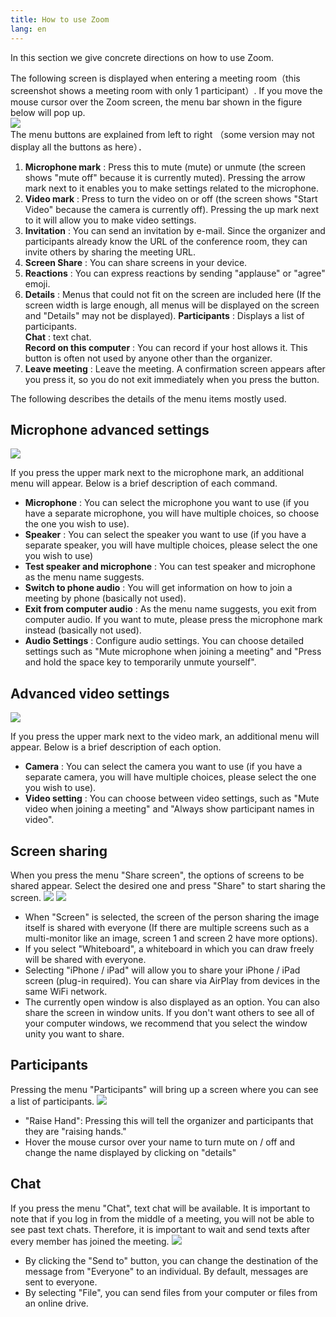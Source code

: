 ```yaml
---
title: How to use Zoom
lang: en
---
```



In this section we give concrete directions on how to use Zoom.  


The following screen is displayed when entering a meeting room（this screenshot shows a meeting room with only 1 participant）.
If you move the mouse cursor over the Zoom screen, the menu bar shown in the figure below will pop up.  
  ![](img/zoom_main_numbering.png)  
The menu buttons are explained from left to right （some version may not display all the buttons as here）．
  1. **Microphone mark** : Press this to mute (mute) or unmute (the screen shows "mute off" because it is currently muted). Pressing the arrow mark next to it enables you to make settings related to the microphone.
  1. **Video mark** : Press to turn the video on or off (the screen shows "Start Video" because the camera is currently off). Pressing the up mark next to it will allow you to make video settings.
  1. **Invitation** : You can send an invitation by e-mail. Since the organizer and participants already know the URL of the conference room, they can invite others by sharing the meeting URL.
  1. **Screen Share** : You can share screens in your device.
  1. **Reactions** : You can express reactions by sending "applause" or "agree" emoji.
  1. **Details** : Menus that could not fit on the screen are included here (If the screen width is large enough, all menus will be displayed on the screen and "Details" may not be displayed).
      **Participants** : Displays a list of participants.  
	  **Chat** : text chat.  
	  **Record on this computer** : You can record if your host allows it. This button is often not used by anyone other than the organizer.  
  1. **Leave meeting** : Leave the meeting. A confirmation screen appears after you press it, so you do not exit immediately when you press the button.
  
  
The following describes the details of the menu items mostly used.

## Microphone advanced settings
  
  ![](img/zoom_main_mic_speaker.png)
  
If you press the upper mark next to the microphone mark, an additional menu will appear. Below is a brief description of each command.
  * **Microphone** : You can select the microphone you want to use (if you have a separate microphone, you will have multiple choices, so choose the one you wish to use).
  * **Speaker** : You can select the speaker you want to use (if you have a separate speaker, you will have multiple choices, please select the one you wish to use)
  * **Test speaker and microphone** : You can test speaker and microphone as the menu name suggests.
  * **Switch to phone audio** : You will get information on how to join a meeting by phone (basically not used).
  * **Exit from computer audio** : As the menu name suggests, you exit from computer audio. If you want to mute, please press the microphone mark instead (basically not used).
  * **Audio Settings** : Configure audio settings. You can choose detailed settings such as "Mute microphone when joining a meeting" and "Press and hold the space key to temporarily unmute yourself".
  
  
## Advanced video settings
  
  ![](img/zoom_main_camera.png)
  
If you press the upper mark next to the video mark, an additional menu will appear. Below is a brief description of each option. 
  * **Camera** : You can select the camera you want to use (if you have a separate camera, you will have multiple choices, please select the one you wish to use).
  * **Video setting** : You can choose between video settings, such as "Mute video when joining a meeting" and "Always show participant names in video".
  
  
## Screen sharing
  
When you press the menu "Share screen", the options of screens to be shared appear. Select the desired one and press "Share" to start sharing the screen.
  ![](img/zoom_main_share_focus.png)
  ![](img/zoom_main_share.png)
  
  * When "Screen" is selected, the screen of the person sharing the image itself is shared with everyone (If there are multiple screens such as a multi-monitor like an image, screen 1 and screen 2 have more options).
  * If you select "Whiteboard", a whiteboard in which you can draw freely will be shared with everyone.
  * Selecting "iPhone / iPad" will allow you to share your iPhone / iPad screen (plug-in required). You can share via AirPlay from devices in the same WiFi network.
  * The currently open window is also displayed as an option. You can also share the screen in window units. If you don't want others to see all of your computer windows, we recommend that you select the window unity you want to share.
  
  
## Participants
  
Pressing the menu "Participants" will bring up a screen where you can see a list of participants.
  ![](img/zoom_main_member.png)  
  
  * "Raise Hand": Pressing this will tell the organizer and participants that they are "raising hands."
  * Hover the mouse cursor over your name to turn mute on / off and change the name displayed by clicking on "details"

  
## Chat
  
If you press the menu "Chat", text chat will be available. It is important to note that if you log in from the middle of a meeting, you will not be able to see past text chats. Therefore, it is important to wait and send texts after every member has joined the meeting.
  ![](img/zoom_main_chat.png)  
  
  * By clicking the "Send to" button, you can change the destination of the message from "Everyone" to an individual. By default, messages are sent to everyone.
  * By selecting "File", you can send files from your computer or files from an online drive.
